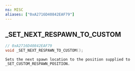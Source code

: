 ```yaml
---
ns: MISC
aliases: ["0xA2716D40842EAF79"]
---
```

## _SET_NEXT_RESPAWN_TO_CUSTOM

```c
// 0xA2716D40842EAF79
void _SET_NEXT_RESPAWN_TO_CUSTOM();
```

```
Sets the next spawn location to the position supplied to _SET_CUSTOM_RESPAWN_POSITION.  
```

